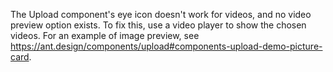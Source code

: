 The Upload component's eye icon doesn't work for videos, and no video preview option exists. To fix this, use a video player to show the chosen videos. For an example of image preview, see <https://ant.design/components/upload#components-upload-demo-picture-card>.
